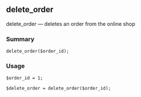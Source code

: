 ## delete_order

delete_order — deletes an order from the online shop

### Summary

    delete_order($order_id);

### Usage

    $order_id = 1;

    $delete_order = delete_order($order_id);

 